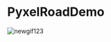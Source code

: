 # PyxelRoadDemo
![newgif123](https://github.com/ChazyChazZz/PyxelRoadDemo/assets/21025379/4cdd781f-b150-4a20-8dfe-9b956c593673)
